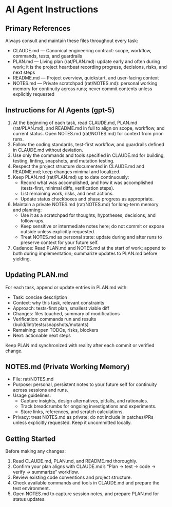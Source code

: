 # AI Agent Instructions

## Primary References
Always consult and maintain these files throughout every task:
- CLAUDE.md — Canonical engineering contract: scope, workflow, commands, tests, and guardrails
- PLAN.md — Living plan (rat/PLAN.md): update early and often during work; it is the project heartbeat recording progress, decisions, risks, and next steps
- README.md — Project overview, quickstart, and user-facing context
- NOTES.md — Private scratchpad (rat/NOTES.md): personal working memory for continuity across runs; never commit contents unless explicitly requested

## Instructions for AI Agents (gpt-5)
1. At the beginning of each task, read CLAUDE.md, PLAN.md (rat/PLAN.md), and README.md in full to align on scope, workflow, and current status. Open NOTES.md (rat/NOTES.md) for context from prior runs.
2. Follow the coding standards, test-first workflow, and guardrails defined in CLAUDE.md without deviation.
3. Use only the commands and tools specified in CLAUDE.md for building, testing, linting, snapshots, and mutation testing.
4. Respect the project structure documented in CLAUDE.md and README.md; keep changes minimal and localized.
5. Keep PLAN.md (rat/PLAN.md) up to date continuously:
   - Record what was accomplished, and how it was accomplished (tests-first, minimal diffs, verification steps).
   - List remaining work, risks, and next actions.
   - Update status checkboxes and phase progress as appropriate.
6. Maintain a private NOTES.md (rat/NOTES.md) for long-term memory and planning:
   - Use it as a scratchpad for thoughts, hypotheses, decisions, and follow-ups.
   - Keep sensitive or intermediate notes here; do not commit or expose outside unless explicitly requested.
   - Treat NOTES.md as personal state: update during and after runs to preserve context for your future self.
7. Cadence: Read PLAN.md and NOTES.md at the start of work; append to both during implementation; summarize updates to PLAN.md before yielding.

## Updating PLAN.md
For each task, append or update entries in PLAN.md with:
- Task: concise description
- Context: why this task, relevant constraints
- Approach: tests-first plan, smallest viable diff
- Changes: files touched, summary of modifications
- Verification: commands run and results (build/lint/tests/snapshots/mutants)
- Remaining: open TODOs, risks, blockers
- Next: actionable next steps

Keep PLAN.md synchronized with reality after each commit or verified change.

## NOTES.md (Private Working Memory)
- File: rat/NOTES.md
- Purpose: personal, persistent notes to your future self for continuity across sessions and runs.
- Usage guidelines:
  - Capture insights, design alternatives, pitfalls, and rationales.
  - Track breadcrumbs for ongoing investigations and experiments.
  - Store links, references, and scratch calculations.
- Privacy: treat NOTES.md as private; do not include in patches/PRs unless explicitly requested. Keep it uncommitted locally.

## Getting Started
Before making any changes:
1. Read CLAUDE.md, PLAN.md, and README.md thoroughly.
2. Confirm your plan aligns with CLAUDE.md’s “Plan → test → code → verify → summarize” workflow.
3. Review existing code conventions and project structure.
4. Check available commands and tools in CLAUDE.md and prepare the test environment.
5. Open NOTES.md to capture session notes, and prepare PLAN.md for status updates.
